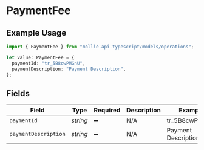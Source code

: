 # PaymentFee

## Example Usage

```typescript
import { PaymentFee } from "mollie-api-typescript/models/operations";

let value: PaymentFee = {
  paymentId: "tr_5B8cwPMGnU",
  paymentDescription: "Payment Description",
};
```

## Fields

| Field                | Type                 | Required             | Description          | Example              |
| -------------------- | -------------------- | -------------------- | -------------------- | -------------------- |
| `paymentId`          | *string*             | :heavy_minus_sign:   | N/A                  | tr_5B8cwPMGnU        |
| `paymentDescription` | *string*             | :heavy_minus_sign:   | N/A                  | Payment Description  |